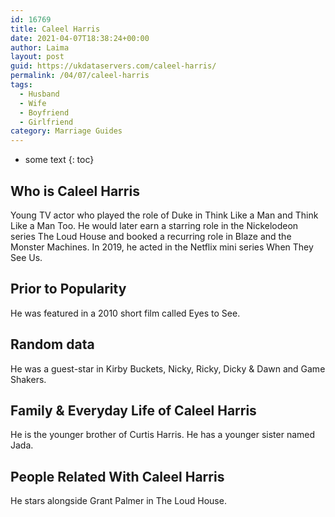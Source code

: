 ```yaml
---
id: 16769
title: Caleel Harris
date: 2021-04-07T18:38:24+00:00
author: Laima
layout: post
guid: https://ukdataservers.com/caleel-harris/
permalink: /04/07/caleel-harris
tags:
  - Husband
  - Wife
  - Boyfriend
  - Girlfriend
category: Marriage Guides
---
```


* some text
{: toc}


## Who is Caleel Harris
                  
                  
                  
Young TV actor who played the role of Duke in Think Like a Man and Think Like a Man Too. He would later earn a starring role in the Nickelodeon series The Loud House and booked a recurring role in Blaze and the Monster Machines. In 2019, he acted in the Netflix mini series When They See Us.
                  
              
            
              
            
                
                
                
## Prior to Popularity
                  
                  
                  
He was featured in a 2010 short film called Eyes to See.
                  
              
            
              
            
                
                
                
## Random data
                  
                  
                  
He was a guest-star in Kirby Buckets, Nicky, Ricky, Dicky & Dawn and Game Shakers.
                  
              
            
              
            
                
                
                
## Family & Everyday Life of Caleel Harris
                  
                  
                  
He is the younger brother of Curtis Harris. He has a younger sister named Jada.
                  
              
            
              
            
                
                
                
## People Related With Caleel Harris
                  
                  
                  
He stars alongside Grant Palmer in The Loud House.
                  
              
            
              
            
                
              
            
              
              
            
            
              
            
          
          
          